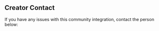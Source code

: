 ## Creator Contact

If you have any issues with this community integration, contact the person below: